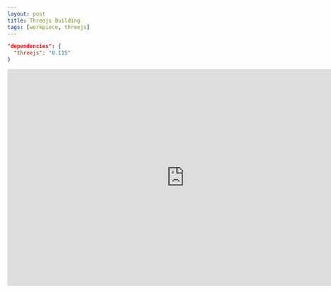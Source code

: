 ```yaml
---
layout: post
title: Threejs Building
tags: [workpiece, threejs]
---
```

```json
"dependencies": {
  "threejs": "0.115"
}
```
<iframe src="http://luyang1026.github.io/threejs-building/web3d/t0.html" width="800" height="490" frameborder="0" scrolling="no"></iframe>
